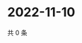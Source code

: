 # 2022-11-10

共 0 条

<!-- BEGIN WEIBO -->
<!-- 最后更新时间 Thu Nov 10 2022 15:15:47 GMT+0800 (China Standard Time) -->

<!-- END WEIBO -->
